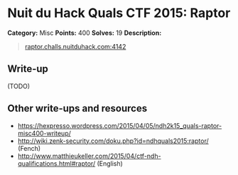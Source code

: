 # Nuit du Hack Quals CTF 2015: Raptor

**Category:** Misc
**Points:** 400
**Solves:** 19
**Description:** 

> <raptor.challs.nuitduhack.com:4142>

## Write-up

(TODO)

## Other write-ups and resources

* <https://hexpresso.wordpress.com/2015/04/05/ndh2k15_quals-raptor-misc400-writeup/>
* <http://wiki.zenk-security.com/doku.php?id=ndhquals2015:raptor/> (Fench)
* <http://www.matthieukeller.com/2015/04/ctf-ndh-qualifications.html#raptor/> (English)
